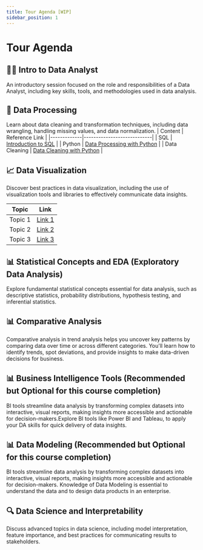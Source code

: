 ```yaml
---
title: Tour Agenda [WIP]
sidebar_position: 1
---
```


# Tour Agenda

## 👩‍💻 Intro to Data Analyst
An introductory session focused on the role and responsibilities of a Data Analyst, including key skills, tools, and methodologies used in data analysis.

## 🔄 Data Processing
Learn about data cleaning and transformation techniques, including data wrangling, handling missing values, and data normalization.
| Content       | Reference Link                       |
|-------------|----------------------------|
| SQL     | [Introduction to SQL](https://thoughtworks.udemy.com/course/sql-introduction-to-mysql/learn/lecture/29407174?learning_path_id=7614108#overview) |
| Python     | [Data Processing with Python](https://thoughtworks.udemy.com/course/the-data-analyst-course-complete-data-analyst-bootcamp/learn/lecture/22864769?course_portion_id=635214&learning_path_id=7614108#overview) |
| Data Cleaning  | [Data Cleaning with Python](https://towardsdatascience.com/how-to-clean-your-data-in-python-8f178638b98d) |

## 📈 Data Visualization
Discover best practices in data visualization, including the use of visualization tools and libraries to effectively communicate data insights.

| Topic       | Link                       |
|-------------|----------------------------|
| Topic 1     | [Link 1](https://example1.com) |
| Topic 2     | [Link 2](https://example2.com) |
| Topic 3     | [Link 3](https://example3.com) |

## 📊 Statistical Concepts and EDA (Exploratory Data Analysis)
Explore fundamental statistical concepts essential for data analysis, such as descriptive statistics, probability distributions, hypothesis testing, and inferential statistics.

## 📊 Comparative Analysis
Comparative analysis in trend analysis helps you uncover key patterns by comparing data over time or across different categories. You'll learn how to identify trends, spot deviations, and provide insights to make data-driven decisions for business.

## 📊 Business Intelligence Tools (Recommended but Optional for this course completion)
BI tools streamline data analysis by transforming complex datasets into interactive, visual reports, making insights more accessible and actionable for decision-makers.Explore BI tools like Power BI and Tableau, to apply your DA skills for quick delivery of data insights.

## 📊 Data Modeling (Recommended but Optional for this course completion)
BI tools streamline data analysis by transforming complex datasets into interactive, visual reports, making insights more accessible and actionable for decision-makers. Knowledge of Data Modeling is essential to understand the data and to design data products in an enterprise.

## 🔍 Data Science and Interpretability
Discuss advanced topics in data science, including model interpretation, feature importance, and best practices for communicating results to stakeholders.
